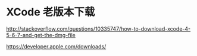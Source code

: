 # XCode 老版本下载

http://stackoverflow.com/questions/10335747/how-to-download-xcode-4-5-6-7-and-get-the-dmg-file

https://developer.apple.com/downloads/